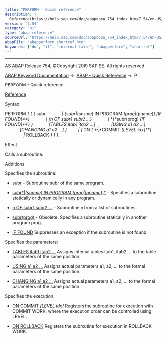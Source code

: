 ```yaml
---
title: "PERFORM - Quick reference"
description: |
  Reference(https://help.sap.com/doc/abapdocu_754_index_htm/7.54/en-US/abapperform.htm) Syntax PERFORM    subr  subr(sname) IN PROGRAM prog(pname) IF FOUND  n OF subr1 subr2 ...  subr(prog) IF FOUND  TABLES itab1 itab2 ...
version: "7.54"
category: "ui"
type: "abap-reference"
sourceUrl: "https://help.sap.com/doc/abapdocu_754_index_htm/7.54/en-US/abapperform_shortref.htm"
abapFile: "abapperform_shortref.htm"
keywords: ["do", "if", "internal-table", "abapperform", "shortref"]
---
```


* * *

AS ABAP Release 754, ©Copyright 2019 SAP SE. All rights reserved.

[ABAP Keyword Documentation](https://help.sap.com/doc/abapdocu_754_index_htm/7.54/en-US/abenabap.htm) →  [ABAP - Quick Reference](https://help.sap.com/doc/abapdocu_754_index_htm/7.54/en-US/abenabap_shortref.htm) →  P

PERFORM - Quick reference

[Reference](https://help.sap.com/doc/abapdocu_754_index_htm/7.54/en-US/abapperform.htm)

Syntax

PERFORM *{* *{* *{* subr
            *|* *{*subr*|*(sname) IN PROGRAM *\[*prog*|*(pname)*\]* *\[*IF FOUND*\]**}*
            *|* *{*n OF subr1 subr2 ...*}*
            *|* *{*subr(prog) *\[*IF FOUND*\]**}* *}*
            *\[*TABLES itab1 itab2 ...*\]*
            *\[*USING a1 a2 ...*\]*
            *\[*CHANGING a1 a2 ...*\]* *}*
        *|* *{* ON *{* *{*COMMIT *\[*LEVEL idx*\]**}*
               *|* ROLLBACK *}* *}* *}*.

Effect

Calls a subroutine.

Additions

Specifies the subroutine:

-   [subr](https://help.sap.com/doc/abapdocu_754_index_htm/7.54/en-US/abapperform_form.htm) - Subroutine subr of the same program.
    
-   [subr*|*(sname) IN PROGRAM *\[*prog*|*(pname)*\]*](https://help.sap.com/doc/abapdocu_754_index_htm/7.54/en-US/abapperform_form.htm) - Specifies a subroutine statically or dynamically in any program.
    
-   [n OF subr1 subr2 ...](https://help.sap.com/doc/abapdocu_754_index_htm/7.54/en-US/abapperform_form.htm) - Subroutine n from a list of subroutines.
    
-   [subr(prog)](https://help.sap.com/doc/abapdocu_754_index_htm/7.54/en-US/abapperform_obsolete.htm) - Obsolete: Specifies a subroutine statically in another program prog.
    
-   [IF FOUND](https://help.sap.com/doc/abapdocu_754_index_htm/7.54/en-US/abapperform_form.htm)
    Suppresses an exception if the subroutine is not found.
    

Specifies the parameters:

-   [TABLES itab1 itab2 ...](https://help.sap.com/doc/abapdocu_754_index_htm/7.54/en-US/abapperform_parameters.htm)
    Assigns internal tables itab1, itab2, ...to the table parameters of the same position.
    
-   [USING a1 a2 ...](https://help.sap.com/doc/abapdocu_754_index_htm/7.54/en-US/abapperform_parameters.htm)
    Assigns actual parameters a1, a2, ... to the formal parameters of the same position.
    
-   [CHANGING a1 a2 ...](https://help.sap.com/doc/abapdocu_754_index_htm/7.54/en-US/abapperform_parameters.htm)
    Assigns actual parameters a1, a2, ... to the formal parameters of the same position.
    

Specifies the execution:

-   [ON COMMIT *\[*LEVEL idx*\]*](https://help.sap.com/doc/abapdocu_754_index_htm/7.54/en-US/abapperform_subr.htm)
    Registers the subroutine for execution with COMMIT WORK, where the execution order can be controlled using LEVEL.
    
-   [ON ROLLBACK](https://help.sap.com/doc/abapdocu_754_index_htm/7.54/en-US/abapperform_subr.htm)
    Registers the subroutine for execution in ROLLBACK WORK.